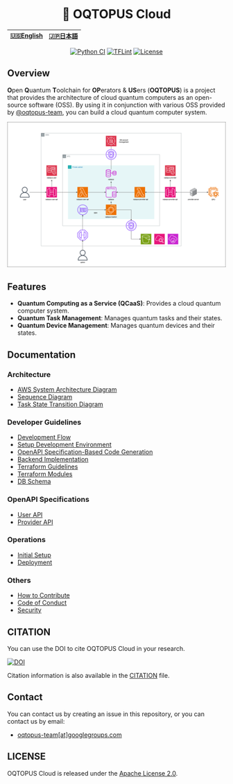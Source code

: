 <div align="center">

<h1> 🐙 OQTOPUS Cloud </h1>

<table>
  <thead>
    <tr>
      <th style="text-align:center"><a href="./README.md">🇺🇸English</a></th>
      <th style="text-align:center"><a href="./README.ja.md">🇯🇵日本語</a></th>
    </tr>
  </thead>
</table>

[![Python CI](https://github.com/oqtopus-team/oqtopus-cloud/actions/workflows/python-ci.yaml/badge.svg)](https://github.com/oqtopus-team/oqtopus-cloud/actions/workflows/python-ci.yaml) [![TFLint](https://github.com/oqtopus-team/oqtopus-cloud/actions/workflows/tflint.yaml/badge.svg)](https://github.com/oqtopus-team/oqtopus-cloud/actions/workflows/tflint.yaml) [![License](https://img.shields.io/badge/License-Apache_2.0-blue.svg)](https://opensource.org/licenses/Apache-2.0)

</div>

## Overview

**O**pen **Q**uantum **T**oolchain for **OP**erators & **US**ers (**OQTOPUS**) is a project that provides the architecture of cloud quantum computers as an open-source software (OSS).
By using it in conjunction with various OSS provided by [@oqtopus-team](https://github.com/oqtopus-team), you can build a cloud quantum computer system.

![OQTOPUS Cloud](./asset/aws_system_architecture_diagram_overview.drawio.png)

## Features

- **Quantum Computing as a Service (QCaaS)**: Provides a cloud quantum computer system.
- **Quantum Task Management**: Manages quantum tasks and their states.
- **Quantum Device Management**: Manages quantum devices and their states.

## Documentation

### Architecture

- [AWS System Architecture Diagram](./en/architecture/aws_system_architecture_diagram.md)
- [Sequence Diagram](./en/architecture/sequence_diagram.md)
- [Task State Transition Diagram](./en/architecture/task_state_transition_diagram.md)

### Developer Guidelines

- [Development Flow](./en/developer_guidelines/index.md)
- [Setup Development Environment](./en/developer_guidelines/setup.md)
- [OpenAPI Specification-Based Code Generation](./en/developer_guidelines/openapi.md)
- [Backend Implementation](./en/developer_guidelines/backend.md)
- [Terraform Guidelines](./en/developer_guidelines/terraform_guidelines.md)
- [Terraform Modules](./terraform_modules/README.md)
- [DB Schema](./schema/README.md)

### OpenAPI Specifications

- [User API](./oas/user/openapi.yaml)
- [Provider API](./oas/provider/openapi.yaml)

### Operations

- [Initial Setup](./en/operation/setup.md)
- [Deployment](./en/operation/deployment.md)

### Others

- [How to Contribute](./en/CONTRIBUTING.md)
- [Code of Conduct](./en/CODE_OF_CONDUCT.md)
- [Security](./en/SECURITY.md)

## CITATION

You can use the DOI to cite OQTOPUS Cloud in your research.

[![DOI](https://zenodo.org/badge/DOI/10.5281/zenodo.13677665.svg)](https://doi.org/10.5281/zenodo.13677665)

Citation information is also available in the [CITATION](../CITATION.cff) file.

## Contact

You can contact us by creating an issue in this repository,
or you can contact us by email:

- [oqtopus-team[at]googlegroups.com](mailto:oqtopus-team[at]googlegroups.com)

## LICENSE

OQTOPUS Cloud is released under the [Apache License 2.0](../LICENSE).

